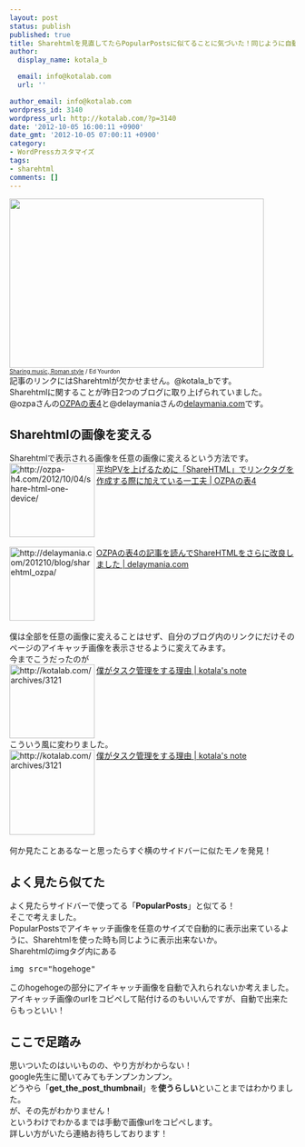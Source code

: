 ```yaml
---
layout: post
status: publish
published: true
title: Sharehtmlを見直してたらPopularPostsに似てることに気づいた！同じように自動で画像表示出来ないか調べてみた！
author:
  display_name: kotala_b

  email: info@kotalab.com
  url: ''

author_email: info@kotalab.com
wordpress_id: 3140
wordpress_url: http://kotalab.com/?p=3140
date: '2012-10-05 16:00:11 +0900'
date_gmt: '2012-10-05 07:00:11 +0900'
category:
- WordPressカスタマイズ
tags:
- sharehtml
comments: []
---
```

<p><a href="http://kotalab.com/wp-content/uploads/sharehtml_121005.jpg"><img src="http://kotalab.com/wp-content/uploads/sharehtml_121005.jpg" alt="" title="sharehtml_121005" width="448" height="298" class="alignnone size-full wp-image-3165" /></a><br />
<span style="font-size:10px;"><a href="http://www.flickr.com/photos/yourdon/3088582622/" target="_blank">Sharing music, Roman style</a> / Ed Yourdon</span><br />
記事のリンクにはSharehtmlが欠かせません。@kotala_bです。<br />
Sharehtmlに関することが昨日2つのブログに取り上げられていました。<br />
@ozpaさんの<a href="http://ozpa-h4.com" target="_blank">OZPAの表4</a>と@delaymaniaさんの<a href="http://delaymania.com" target="_blank">delaymania.com</a>です。<br />
<!--more--></p>
<h2>Sharehtmlの画像を変える</h2>
<p>Sharehtmlで表示される画像を任意の画像に変えるという方法です。<br />
<a href="http://ozpa-h4.com/2012/10/04/share-html-one-device/" target="_blank"><img src="http://capture.heartrails.com/150x130?http://ozpa-h4.com/2012/10/04/share-html-one-device/" alt="http://ozpa-h4.com/2012/10/04/share-html-one-device/" width="150" height="130" align="left" /></a><a href="http://ozpa-h4.com/2012/10/04/share-html-one-device/" target="_blank">平均PVを上げるために「ShareHTML」でリンクタグを作成する際に加えている一工夫 | OZPAの表4</a><br style="clear:both;" /><br />
<a href="http://delaymania.com/201210/blog/sharehtml_ozpa/" target="_blank"><img src="http://capture.heartrails.com/150x130?http://delaymania.com/201210/blog/sharehtml_ozpa/" alt="http://delaymania.com/201210/blog/sharehtml_ozpa/" width="150" height="130" align="left" /></a><a href="http://delaymania.com/201210/blog/sharehtml_ozpa/" target="_blank">OZPAの表4の記事を読んでShareHTMLをさらに改良しました | delaymania.com</a><br style="clear:both;" /><br />
僕は全部を任意の画像に変えることはせず、自分のブログ内のリンクにだけそのページのアイキャッチ画像を表示させるように変えてみます。<br />
今までこうだったのが<br />
<a href="http://kotalab.com/task-management-reason" target="_blank"><img src="http://capture.heartrails.com/150x130?http://kotalab.com/archives/3121" alt="http://kotalab.com/archives/3121" width="150" height="130" align="left" /></a><a href="http://kotalab.com/task-management-reason" target="_blank">僕がタスク管理をする理由 | kotala's note</a><br style="clear:both;" />こういう風に変わりました。<br />
<a href="http://kotalab.com/task-management-reason" target="_blank"><img src="http://kotalab.com/wp-content/uploads/taskstart_20121005.jpg" alt="http://kotalab.com/archives/3121" width="150" align="left" /></a><a href="http://kotalab.com/task-management-reason" target="_blank">僕がタスク管理をする理由 | kotala's note</a><br style="clear:both;" /><br />
何か見たことあるなーと思ったらすぐ横のサイドバーに似たモノを発見！</p>
<h2>よく見たら似てた</h2>
<p>よく見たらサイドバーで使ってる「<strong>PopularPosts</strong>」と似てる！<br />
そこで考えました。<br />
PopularPostsでアイキャッチ画像を任意のサイズで自動的に表示出来ているように、Sharehtmlを使った時も同じように表示出来ないか。<br />
Sharehtmlのimgタグ内にある</p>
<pre>
img src="hogehoge"
</pre>
<p>このhogehogeの部分にアイキャッチ画像を自動で入れられないか考えました。<br />
アイキャッチ画像のurlをコピペして貼付けるのもいいんですが、自動で出来たらもっといい！</p>
<h2>ここで足踏み</h2>
<p>思いついたのはいいものの、やり方がわからない！<br />
google先生に聞いてみてもチンプンカンプン。<br />
どうやら「<strong>get_the_post_thumbnail</strong>」を<strong>使うらしい</strong>といことまではわかりました。<br />
が、その先がわかりません！<br />
というわけでわかるまでは手動で画像urlをコピペします。<br />
詳しい方がいたら連絡お待ちしております！</p>
